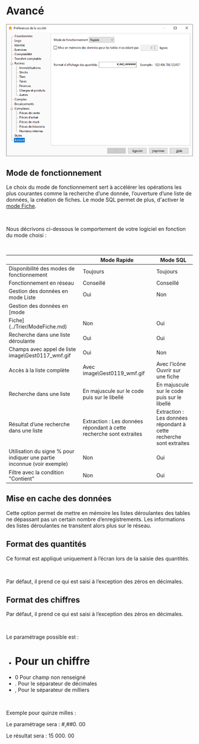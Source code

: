# Avancé



![](../../assets/images/PreferencesSociete/2-9/OngletAvance.png)


## Mode de fonctionnement


Le choix du mode de fonctionnement sert à accélérer les opérations les 
 plus courantes comme la recherche d’une donnée, l’ouverture d’une liste 
 de données, la création de fiches. Le mode SQL permet de plus, d'activer 
 le [mode Fiche](../Trier/ModeFiche.md).


 


Nous décrivons ci-dessous le comportement de votre logiciel en fonction 
 du mode choisi :


 




 


|   | Mode Rapide | Mode SQL |
| --- | --- | --- |
| Disponibilité des modes de fonctionnement | Toujours | Toujours |
| Fonctionnement en réseau | Conseillé | Conseillé |
| Gestion des données en mode Liste | Oui | Non |
| Gestion des données en [mode 
 Fiche](../Trier/ModeFiche.md) | Non | Oui |
| Recherche dans une liste déroulante | Oui | Oui |
| Champs avec appel de liste image\Gest0117_wmf.gif | Oui | Non |
| Accès à la liste complète | Avec image\Gest0119_wmf.gif | Avec l’icône Ouvrir sur une fiche |
| Recherche dans une liste | En majuscule sur le code puis sur le libellé | En majuscule sur le code puis sur le libellé |
| Résultat d’une recherche dans une liste | Extraction : Les données répondant à cette recherche sont extraites | Extraction : Les données répondant à cette recherche sont extraites |
| Utilisation du signe % pour indiquer une partie inconnue (voir exemple) | Non | Oui |
| Filtre avec la condition "Contient" | Non | Oui |


## Mise en cache des données


Cette option permet de mettre en mémoire les listes déroulantes des 
 tables ne dépassant pas un certain nombre d’enregistrements. Les informations 
 des listes déroulantes ne transitent alors plus sur le réseau.


## Format des quantités


Ce format est appliqué uniquement à l’écran lors de la saisie des quantités.


 


Par défaut, il prend ce qui est saisi à l’exception des zéros en décimales.


## Format des chiffres


Par défaut, il prend ce qui est saisi à l’exception des zéros en décimales.


 


Le paramétrage possible est :


* # Pour un chiffre
* 0 Pour champ non renseigné
* . Pour le séparateur de décimales
* , Pour le séparateur de milliers


 


Exemple pour 
 quinze milles :


Le paramétrage sera : #,##0. 00


Le résultat sera : 15 000. 00


